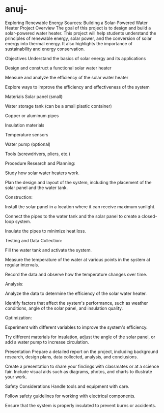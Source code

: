 # anuj-
Exploring Renewable Energy Sources: Building a Solar-Powered Water Heater
Project Overview
The goal of this project is to design and build a solar-powered water heater. This project will help students understand the principles of renewable energy, solar power, and the conversion of solar energy into thermal energy. It also highlights the importance of sustainability and energy conservation.

Objectives
Understand the basics of solar energy and its applications

Design and construct a functional solar water heater

Measure and analyze the efficiency of the solar water heater

Explore ways to improve the efficiency and effectiveness of the system

Materials
Solar panel (small)

Water storage tank (can be a small plastic container)

Copper or aluminum pipes

Insulation materials

Temperature sensors

Water pump (optional)

Tools (screwdrivers, pliers, etc.)

Procedure
Research and Planning:

Study how solar water heaters work.

Plan the design and layout of the system, including the placement of the solar panel and the water tank.

Construction:

Install the solar panel in a location where it can receive maximum sunlight.

Connect the pipes to the water tank and the solar panel to create a closed-loop system.

Insulate the pipes to minimize heat loss.

Testing and Data Collection:

Fill the water tank and activate the system.

Measure the temperature of the water at various points in the system at regular intervals.

Record the data and observe how the temperature changes over time.

Analysis:

Analyze the data to determine the efficiency of the solar water heater.

Identify factors that affect the system's performance, such as weather conditions, angle of the solar panel, and insulation quality.

Optimization:

Experiment with different variables to improve the system's efficiency.

Try different materials for insulation, adjust the angle of the solar panel, or add a water pump to increase circulation.

Presentation
Prepare a detailed report on the project, including background research, design plans, data collected, analysis, and conclusions.

Create a presentation to share your findings with classmates or at a science fair. Include visual aids such as diagrams, photos, and charts to illustrate your work.

Safety Considerations
Handle tools and equipment with care.

Follow safety guidelines for working with electrical components.

Ensure that the system is properly insulated to prevent burns or accidents.
